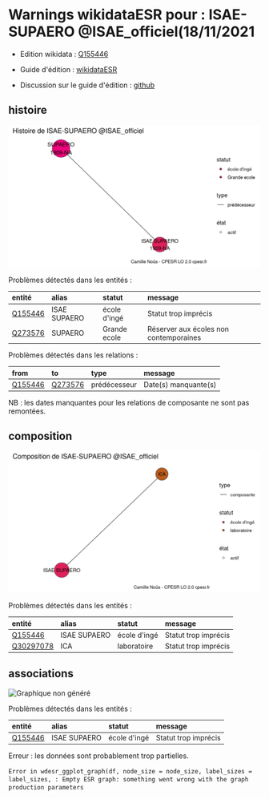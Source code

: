 Warnings wikidataESR pour : ISAE-SUPAERO @ISAE_officiel(18/11/2021
================

- Edition wikidata : [Q155446](https://www.wikidata.org/wiki/Q155446)
- Guide d'édition : [wikidataESR](https://github.com/cpesr/wikidataESR/)

- Discussion sur le guide d'édition : [github](https://github.com/cpesr/wikidataESR/issues)



## histoire 

![Graphique non généré](Q155446-histoire.png) 

Problèmes détectés dans les entités :

|entité                                           |alias        |statut       |message                                |
|:------------------------------------------------|:------------|:------------|:--------------------------------------|
|[Q155446](https://www.wikidata.org/wiki/Q155446) |ISAE SUPAERO |école d'ingé |Statut trop imprécis                   |
|[Q273576](https://www.wikidata.org/wiki/Q273576) |SUPAERO      |Grande ecole |Réserver aux écoles non contemporaines |

Problèmes détectés dans les relations :

|from                                             |to                                               |type         |message              |
|:------------------------------------------------|:------------------------------------------------|:------------|:--------------------|
|[Q155446](https://www.wikidata.org/wiki/Q155446) |[Q273576](https://www.wikidata.org/wiki/Q273576) |prédécesseur |Date(s) manquante(s) |

NB : les dates manquantes pour les relations de composante ne sont pas remontées. 



## composition 

![Graphique non généré](Q155446-composition.png) 

Problèmes détectés dans les entités :

|entité                                               |alias        |statut       |message              |
|:----------------------------------------------------|:------------|:------------|:--------------------|
|[Q155446](https://www.wikidata.org/wiki/Q155446)     |ISAE SUPAERO |école d'ingé |Statut trop imprécis |
|[Q30297078](https://www.wikidata.org/wiki/Q30297078) |ICA          |laboratoire  |Statut trop imprécis |

 



## associations 

![Graphique non généré](Q155446-associations.png) 

Problèmes détectés dans les entités :

|entité                                           |alias        |statut       |message              |
|:------------------------------------------------|:------------|:------------|:--------------------|
|[Q155446](https://www.wikidata.org/wiki/Q155446) |ISAE SUPAERO |école d'ingé |Statut trop imprécis |

 


Erreur : les données sont probablement trop partielles.
```
Error in wdesr_ggplot_graph(df, node_size = node_size, label_sizes = label_sizes, : Empty ESR graph: something went wrong with the graph production parameters

``` 

